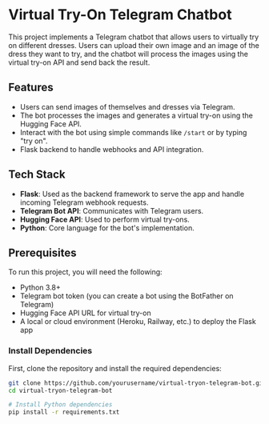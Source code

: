 # Virtual Try-On Telegram Chatbot

This project implements a Telegram chatbot that allows users to virtually try on different dresses. Users can upload their own image and an image of the dress they want to try, and the chatbot will process the images using the virtual try-on API and send back the result.

## Features
- Users can send images of themselves and dresses via Telegram.
- The bot processes the images and generates a virtual try-on using the Hugging Face API.
- Interact with the bot using simple commands like `/start` or by typing "try on".
- Flask backend to handle webhooks and API integration.

## Tech Stack
- **Flask**: Used as the backend framework to serve the app and handle incoming Telegram webhook requests.
- **Telegram Bot API**: Communicates with Telegram users.
- **Hugging Face API**: Used to perform virtual try-ons.
- **Python**: Core language for the bot's implementation.

## Prerequisites

To run this project, you will need the following:
- Python 3.8+
- Telegram bot token (you can create a bot using the BotFather on Telegram)
- Hugging Face API URL for virtual try-on
- A local or cloud environment (Heroku, Railway, etc.) to deploy the Flask app

### Install Dependencies

First, clone the repository and install the required dependencies:

```bash
git clone https://github.com/yourusername/virtual-tryon-telegram-bot.git
cd virtual-tryon-telegram-bot

# Install Python dependencies
pip install -r requirements.txt

